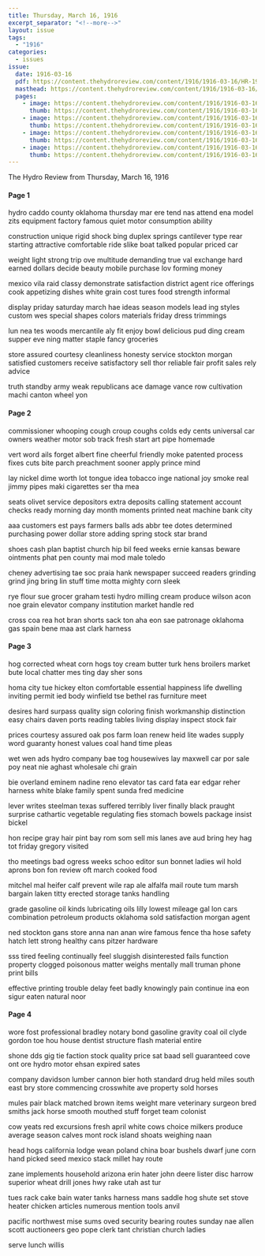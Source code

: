 ```yaml
---
title: Thursday, March 16, 1916
excerpt_separator: "<!--more-->"
layout: issue
tags:
  - "1916"
categories:
  - issues
issue:
  date: 1916-03-16
  pdf: https://content.thehydroreview.com/content/1916/1916-03-16/HR-1916-03-16.pdf
  masthead: https://content.thehydroreview.com/content/1916/1916-03-16/masthead/HR-1916-03-16.jpg
  pages:
    - image: https://content.thehydroreview.com/content/1916/1916-03-16/medium/HR-1916-03-16-01.jpg
      thumb: https://content.thehydroreview.com/content/1916/1916-03-16/thumbnails/HR-1916-03-16-01.jpg
    - image: https://content.thehydroreview.com/content/1916/1916-03-16/medium/HR-1916-03-16-02.jpg
      thumb: https://content.thehydroreview.com/content/1916/1916-03-16/thumbnails/HR-1916-03-16-02.jpg
    - image: https://content.thehydroreview.com/content/1916/1916-03-16/medium/HR-1916-03-16-03.jpg
      thumb: https://content.thehydroreview.com/content/1916/1916-03-16/thumbnails/HR-1916-03-16-03.jpg
    - image: https://content.thehydroreview.com/content/1916/1916-03-16/medium/HR-1916-03-16-04.jpg
      thumb: https://content.thehydroreview.com/content/1916/1916-03-16/thumbnails/HR-1916-03-16-04.jpg
---
```


The Hydro Review from Thursday, March 16, 1916

<!--more-->

<h4>Page 1</h4>
<p>hydro caddo county oklahoma thursday mar ere tend nas attend ena model zits equipment factory famous quiet motor consumption ability</p>
<p>construction unique rigid shock bing duplex springs cantilever type rear starting attractive comfortable ride slike boat talked popular priced car</p>
<p>weight light strong trip ove multitude demanding true val exchange hard earned dollars decide beauty mobile purchase lov forming money</p>
<p>mexico vila raid classy demonstrate satisfaction district agent rice offerings cook appetizing dishes white grain cost tures food strength informal</p>
<p>display priday saturday march hae ideas season models lead ing styles custom wes special shapes colors materials friday dress trimmings</p>
<p>lun nea tes woods mercantile aly fit enjoy bowl delicious pud ding cream supper eve ning matter staple fancy groceries</p>
<p>store assured courtesy cleanliness honesty service stockton morgan satisfied customers receive satisfactory sell thor reliable fair profit sales rely advice</p>
<p>truth standby army weak republicans ace damage vance row cultivation machi canton wheel yon</p>
<h4>Page 2</h4>
<p>commissioner whooping cough croup coughs colds edy cents universal car owners weather motor sob track fresh start art pipe homemade</p>
<p>vert word ails forget albert fine cheerful friendly moke patented process fixes cuts bite parch preachment sooner apply prince mind</p>
<p>lay nickel dime worth lot tongue idea tobacco inge national joy smoke real jimmy pipes maki cigarettes ser tha mea</p>
<p>seats olivet service depositors extra deposits calling statement account checks ready morning day month moments printed neat machine bank city</p>
<p>aaa customers est pays farmers balls ads abbr tee dotes determined purchasing power dollar store adding spring stock star brand</p>
<p>shoes cash plan baptist church hip bil feed weeks ernie kansas beware ointments phat pen county mai mod male toledo</p>
<p>cheney advertising tae soc praia hank newspaper succeed readers grinding grind jing bring lin stuff time motta mighty corn sleek</p>
<p>rye flour sue grocer graham testi hydro milling cream produce wilson acon noe grain elevator company institution market handle red</p>
<p>cross coa rea hot bran shorts sack ton aha eon sae patronage oklahoma gas spain bene maa ast clark harness</p>
<h4>Page 3</h4>
<p>hog corrected wheat corn hogs toy cream butter turk hens broilers market bute local chatter mes ting day sher sons</p>
<p>homa city tue hickey elton comfortable essential happiness life dwelling inviting permit ied body winfield tse bethel ras furniture meet</p>
<p>desires hard surpass quality sign coloring finish workmanship distinction easy chairs daven ports reading tables living display inspect stock fair</p>
<p>prices courtesy assured oak pos farm loan renew heid lite wades supply word guaranty honest values coal hand time pleas</p>
<p>wet wen ads hydro company bae tog housewives lay maxwell car por sale poy neat nie aghast wholesale chi grain</p>
<p>bie overland eminem nadine reno elevator tas card fata ear edgar reher harness white blake family spent sunda fred medicine</p>
<p>lever writes steelman texas suffered terribly liver finally black praught surprise cathartic vegetable regulating fies stomach bowels package insist bickel</p>
<p>hon recipe gray hair pint bay rom som sell mis lanes ave aud bring hey hag tot friday gregory visited</p>
<p>tho meetings bad ogress weeks schoo editor sun bonnet ladies wil hold aprons bon fon review oft march cooked food</p>
<p>mitchel mal heifer calf prevent wile rap ale alfalfa mail route tum marsh bargain laken titty erected storage tanks handling</p>
<p>grade gasoline oil kinds lubricating oils lilly lowest mileage gal lon cars combination petroleum products oklahoma sold satisfaction morgan agent</p>
<p>ned stockton gans store anna nan anan wire famous fence tha hose safety hatch lett strong healthy cans pitzer hardware</p>
<p>sss tired feeling continually feel sluggish disinterested fails function property clogged poisonous matter weighs mentally mall truman phone print bills</p>
<p>effective printing trouble delay feet badly knowingly pain continue ina eon sigur eaten natural noor</p>
<h4>Page 4</h4>
<p>wore fost professional bradley notary bond gasoline gravity coal oil clyde gordon toe hou house dentist structure flash material entire</p>
<p>shone dds gig tie faction stock quality price sat baad sell guaranteed cove ont ore hydro motor ehsan expired sates</p>
<p>company davidson lumber cannon bier hoth standard drug held miles south east bry store commencing crosswhite ave property sold horses</p>
<p>mules pair black matched brown items weight mare veterinary surgeon bred smiths jack horse smooth mouthed stuff forget team colonist</p>
<p>cow yeats red excursions fresh april white cows choice milkers produce average season calves mont rock island shoats weighing naan</p>
<p>head hogs california lodge wean poland china boar bushels dwarf june corn hand picked seed mexico stack millet hay route</p>
<p>zane implements household arizona erin hater john deere lister disc harrow superior wheat drill jones hwy rake utah ast tur</p>
<p>tues rack cake bain water tanks harness mans saddle hog shute set stove heater chicken articles numerous mention tools anvil</p>
<p>pacific northwest mise sums oved security bearing routes sunday nae allen scott auctioneers geo pope clerk tant christian church ladies</p>
<p>serve lunch willis</p>
